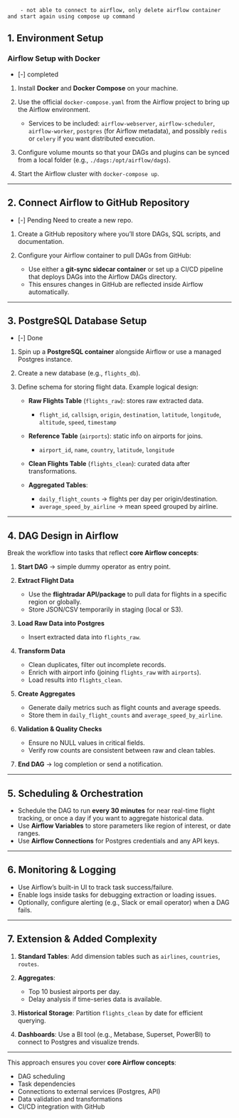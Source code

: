 ```Note
    - not able to connect to airflow, only delete airflow container and start again using compose up command
```

## **1. Environment Setup**

### **Airflow Setup with Docker**

-   [-] completed

1. Install **Docker** and **Docker Compose** on your machine.
2. Use the official `docker-compose.yaml` from the Airflow project to bring up the Airflow environment.

    - Services to be included: `airflow-webserver`, `airflow-scheduler`, `airflow-worker`, `postgres` (for Airflow metadata), and possibly `redis` or `celery` if you want distributed execution.

3. Configure volume mounts so that your DAGs and plugins can be synced from a local folder (e.g., `./dags:/opt/airflow/dags`).
4. Start the Airflow cluster with `docker-compose up`.

---

## **2. Connect Airflow to GitHub Repository**

-   [-] Pending Need to create a new repo.

1. Create a GitHub repository where you’ll store DAGs, SQL scripts, and documentation.
2. Configure your Airflow container to pull DAGs from GitHub:

    - Use either a **git-sync sidecar container** or set up a CI/CD pipeline that deploys DAGs into the Airflow DAGs directory.
    - This ensures changes in GitHub are reflected inside Airflow automatically.

---

## **3. PostgreSQL Database Setup**

-   [-] Done

1. Spin up a **PostgreSQL container** alongside Airflow or use a managed Postgres instance.
2. Create a new database (e.g., `flights_db`).
3. Define schema for storing flight data. Example logical design:

    - **Raw Flights Table** (`flights_raw`): stores raw extracted data.

        - `flight_id`, `callsign`, `origin`, `destination`, `latitude`, `longitude`, `altitude`, `speed`, `timestamp`

    - **Reference Table** (`airports`): static info on airports for joins.

        - `airport_id`, `name`, `country`, `latitude`, `longitude`

    - **Clean Flights Table** (`flights_clean`): curated data after transformations.
    - **Aggregated Tables**:

        - `daily_flight_counts` → flights per day per origin/destination.
        - `average_speed_by_airline` → mean speed grouped by airline.

---

## **4. DAG Design in Airflow**

Break the workflow into tasks that reflect **core Airflow concepts**:

1. **Start DAG** → simple dummy operator as entry point.
2. **Extract Flight Data**

    - Use the **flightradar API/package** to pull data for flights in a specific region or globally.
    - Store JSON/CSV temporarily in staging (local or S3).

3. **Load Raw Data into Postgres**

    - Insert extracted data into `flights_raw`.

4. **Transform Data**

    - Clean duplicates, filter out incomplete records.
    - Enrich with airport info (joining `flights_raw` with `airports`).
    - Load results into `flights_clean`.

5. **Create Aggregates**

    - Generate daily metrics such as flight counts and average speeds.
    - Store them in `daily_flight_counts` and `average_speed_by_airline`.

6. **Validation & Quality Checks**

    - Ensure no NULL values in critical fields.
    - Verify row counts are consistent between raw and clean tables.

7. **End DAG** → log completion or send a notification.

---

## **5. Scheduling & Orchestration**

-   Schedule the DAG to run **every 30 minutes** for near real-time flight tracking, or once a day if you want to aggregate historical data.
-   Use **Airflow Variables** to store parameters like region of interest, or date ranges.
-   Use **Airflow Connections** for Postgres credentials and any API keys.

---

## **6. Monitoring & Logging**

-   Use Airflow’s built-in UI to track task success/failure.
-   Enable logs inside tasks for debugging extraction or loading issues.
-   Optionally, configure alerting (e.g., Slack or email operator) when a DAG fails.

---

## **7. Extension & Added Complexity**

1. **Standard Tables**: Add dimension tables such as `airlines`, `countries`, `routes`.
2. **Aggregates**:

    - Top 10 busiest airports per day.
    - Delay analysis if time-series data is available.

3. **Historical Storage**: Partition `flights_clean` by date for efficient querying.
4. **Dashboards**: Use a BI tool (e.g., Metabase, Superset, PowerBI) to connect to Postgres and visualize trends.

---

This approach ensures you cover **core Airflow concepts**:

-   DAG scheduling
-   Task dependencies
-   Connections to external services (Postgres, API)
-   Data validation and transformations
-   CI/CD integration with GitHub
